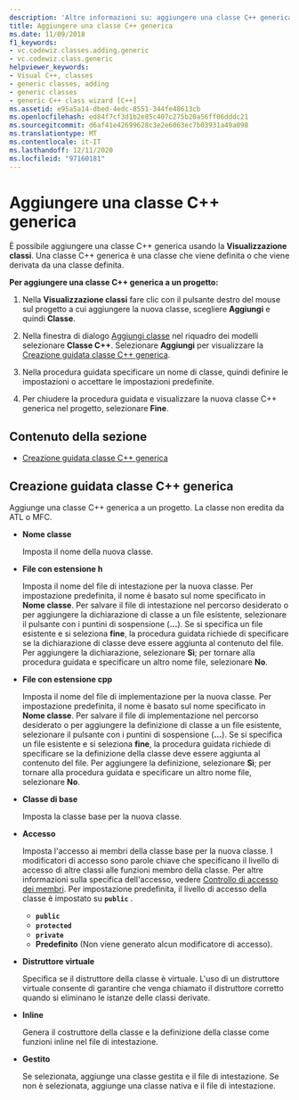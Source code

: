 ```yaml
---
description: 'Altre informazioni su: aggiungere una classe C++ generica'
title: Aggiungere una classe C++ generica
ms.date: 11/09/2018
f1_keywords:
- vc.codewiz.classes.adding.generic
- vc.codewiz.class.generic
helpviewer_keywords:
- Visual C++, classes
- generic classes, adding
- generic classes
- generic C++ class wizard [C++]
ms.assetid: e95a5a14-dbed-4edc-8551-344fe48613cb
ms.openlocfilehash: ed84f7cf3d1b2e85c407c275b20a56ff06dddc21
ms.sourcegitcommit: d6af41e42699628c3e2e6063ec7b03931a49a098
ms.translationtype: MT
ms.contentlocale: it-IT
ms.lasthandoff: 12/11/2020
ms.locfileid: "97160181"
---
```

# <a name="add-a-generic-c-class"></a>Aggiungere una classe C++ generica

È possibile aggiungere una classe C++ generica usando la **Visualizzazione classi**. Una classe C++ generica è una classe che viene definita o che viene derivata da una classe definita.

**Per aggiungere una classe C++ generica a un progetto:**

1. Nella **Visualizzazione classi** fare clic con il pulsante destro del mouse sul progetto a cui aggiungere la nuova classe, scegliere **Aggiungi** e quindi **Classe**.

1. Nella finestra di dialogo [Aggiungi classe](./adding-a-class-visual-cpp.md#add-class-dialog-box) nel riquadro dei modelli selezionare **Classe C++**. Selezionare **Aggiungi** per visualizzare la [Creazione guidata classe C++ generica](#generic-c-class-wizard).

1. Nella procedura guidata specificare un nome di classe, quindi definire le impostazioni o accettare le impostazioni predefinite.

1. Per chiudere la procedura guidata e visualizzare la nuova classe C++ generica nel progetto, selezionare **Fine**.

## <a name="in-this-section"></a>Contenuto della sezione

- [Creazione guidata classe C++ generica](#generic-c-class-wizard)

## <a name="generic-c-class-wizard"></a>Creazione guidata classe C++ generica

Aggiunge una classe C++ generica a un progetto. La classe non eredita da ATL o MFC.

- **Nome classe**

  Imposta il nome della nuova classe.

- **File con estensione h**

  Imposta il nome del file di intestazione per la nuova classe. Per impostazione predefinita, il nome è basato sul nome specificato in **Nome classe**. Per salvare il file di intestazione nel percorso desiderato o per aggiungere la dichiarazione di classe a un file esistente, selezionare il pulsante con i puntini di sospensione (**...**). Se si specifica un file esistente e si seleziona **fine**, la procedura guidata richiede di specificare se la dichiarazione di classe deve essere aggiunta al contenuto del file. Per aggiungere la dichiarazione, selezionare **Sì**; per tornare alla procedura guidata e specificare un altro nome file, selezionare **No**.

- **File con estensione cpp**

  Imposta il nome del file di implementazione per la nuova classe. Per impostazione predefinita, il nome è basato sul nome specificato in **Nome classe**. Per salvare il file di implementazione nel percorso desiderato o per aggiungere la definizione di classe a un file esistente, selezionare il pulsante con i puntini di sospensione (**...**). Se si specifica un file esistente e si seleziona **fine**, la procedura guidata richiede di specificare se la definizione della classe deve essere aggiunta al contenuto del file. Per aggiungere la definizione, selezionare **Sì**; per tornare alla procedura guidata e specificare un altro nome file, selezionare **No**.

- **Classe di base**

  Imposta la classe base per la nuova classe.

- **Accesso**

  Imposta l'accesso ai membri della classe base per la nuova classe. I modificatori di accesso sono parole chiave che specificano il livello di accesso di altre classi alle funzioni membro della classe. Per altre informazioni sulla specifica dell'accesso, vedere [Controllo di accesso dei membri](../cpp/member-access-control-cpp.md). Per impostazione predefinita, il livello di accesso della classe è impostato su **`public`** .

  - **`public`**
  - **`protected`**
  - **`private`**
  - **Predefinito** (Non viene generato alcun modificatore di accesso).

- **Distruttore virtuale**

  Specifica se il distruttore della classe è virtuale. L'uso di un distruttore virtuale consente di garantire che venga chiamato il distruttore corretto quando si eliminano le istanze delle classi derivate.

- **Inline**

  Genera il costruttore della classe e la definizione della classe come funzioni inline nel file di intestazione.

- **Gestito**

  Se selezionata, aggiunge una classe gestita e il file di intestazione. Se non è selezionata, aggiunge una classe nativa e il file di intestazione.
